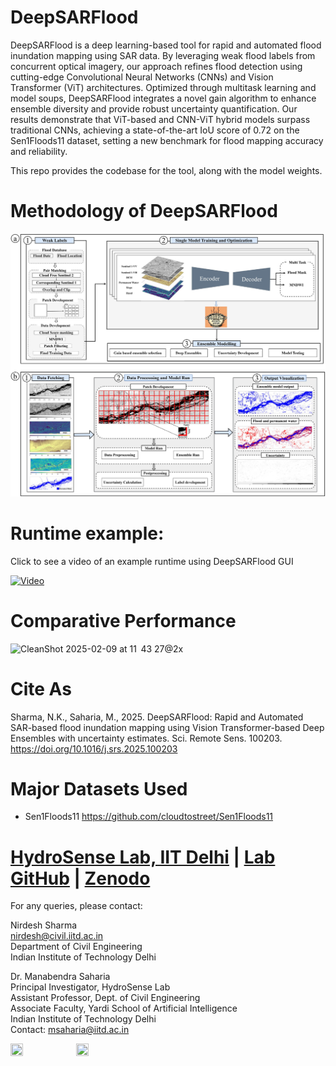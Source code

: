 # DeepSARFlood

DeepSARFlood is a deep learning-based tool for rapid and automated flood inundation mapping using SAR data. By leveraging weak flood labels from concurrent optical imagery, our approach refines flood detection using cutting-edge Convolutional Neural Networks (CNNs) and Vision Transformer (ViT) architectures. Optimized through multitask learning and model soups, DeepSARFlood integrates a novel gain algorithm to enhance ensemble diversity and provide robust uncertainty quantification. Our results demonstrate that ViT-based and CNN-ViT hybrid models surpass traditional CNNs, achieving a state-of-the-art IoU score of 0.72 on the Sen1Floods11 dataset, setting a new benchmark for flood mapping accuracy and reliability.

This repo provides the codebase for the tool, along with the model weights.

# Methodology of DeepSARFlood

![Main fig](https://github.com/hydrosenselab/DeepSARFlood/blob/master/img.jpg)  

# Runtime example:

Click to see a video of an example runtime using DeepSARFlood GUI

[![Video](https://img.youtube.com/vi/TiVcjaTp8sE/0.jpg)](https://www.youtube.com/watch?v=TiVcjaTp8sE)

# Comparative Performance
![CleanShot 2025-02-09 at 11  43 27@2x](https://github.com/user-attachments/assets/82c9578d-b067-46b1-bf18-e429af584dc0)

# Cite As
Sharma, N.K., Saharia, M., 2025. DeepSARFlood: Rapid and Automated SAR-based flood inundation mapping using Vision Transformer-based Deep Ensembles with uncertainty estimates. Sci. Remote Sens. 100203. https://doi.org/10.1016/j.srs.2025.100203

# Major Datasets Used
- Sen1Floods11 https://github.com/cloudtostreet/Sen1Floods11

# [HydroSense Lab, IIT Delhi](https://hydrosense.iitd.ac.in/) | [Lab GitHub](https://github.com/hydrosenselab) | [Zenodo](www.Zenodo.com)
For any queries, please contact:

Nirdesh Sharma  
nirdesh@civil.iitd.ac.in  
Department of Civil Engineering      
Indian Institute of Technology Delhi   

Dr. Manabendra Saharia   
Principal Investigator, HydroSense Lab     
Assistant Professor, Dept. of Civil Engineering   
Associate Faculty, Yardi School of Artificial Intelligence  
Indian Institute of Technology Delhi   
Contact: [msaharia@iitd.ac.in](msaharia@iitd.ac.in)

<p float="left">
  <img src="https://i.imgur.com/qVGTGwT.png" width=20% height=20% />
  <img src="https://i.imgur.com/6giJLL8.png" width=20% height=20% />
</p>
